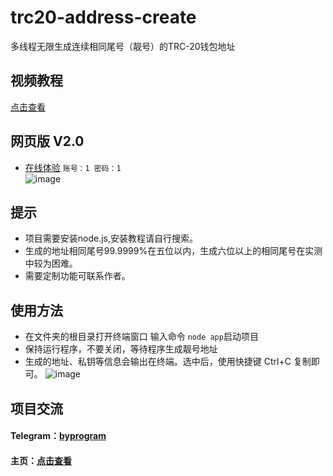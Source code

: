 # trc20-address-create
多线程无限生成连续相同尾号（靓号）的TRC-20钱包地址
## 视频教程
[点击查看](https://www.youtube.com/watch?v=nSpAFOtN2qI)<br>
## 网页版 V2.0
- [在线体验](http://tron.byprogram.xyz/#/) `账号：1 密码：1` <br>
![image](https://user-images.githubusercontent.com/121013897/213488013-6847d1f2-9305-49b2-b620-052c11af119d.png)


## 提示
- 项目需要安装node.js,安装教程请自行搜索。
- 生成的地址相同尾号99.9999%在五位以内，生成六位以上的相同尾号在实测中较为困难。
- 需要定制功能可联系作者。
## 使用方法
- 在文件夹的根目录打开终端窗口 输入命令 `node app`启动项目
- 保持运行程序，不要关闭，等待程序生成靓号地址
- 生成的地址、私钥等信息会输出在终端。选中后，使用快捷键 Ctrl+C 复制即可。
![image](https://user-images.githubusercontent.com/121013897/214118064-d6b396bf-324f-46b1-b242-bcbd440ec7fd.png)


## 项目交流
#### Telegram：[byprogram](https://t.me/byprogram)
#### 主页：[点击查看](https://www.byprogram.xyz/)
